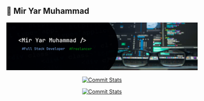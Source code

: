 ## 🤖 Mir Yar Muhammad

![My_Info](./imgs/github_devBaanner.png)

<div align="center">

[![Commit Stats](http://github-profile-summary-cards.vercel.app/api/cards/profile-details?username=Yarmuhammadtalpur&theme=github)](https://github.com/Yarmuhammadtalpur#gh-light-mode-only)

[![Commit Stats](http://github-profile-summary-cards.vercel.app/api/cards/profile-details?username=Yarmuhammadtalpur&theme=github_dark)](https://github.com/Yarmuhammadtalpur#gh-dark-mode-only)

</div>
